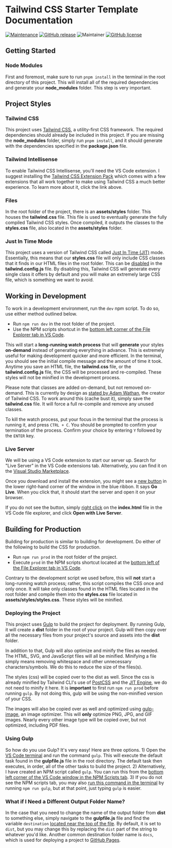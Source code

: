 # Tailwind CSS Starter Template Documentation

<!-- ![GitHub Actions Status](https://github.com/harvanchik/tailwind-template/workflows/NodeJS%20with%20Gulp/badge.svg) -->

[![Maintenance](https://img.shields.io/badge/maintained%3F-yes-green.svg)](https://GitHub.com/harvanchik/tailwind-template/graphs/commit-activity)
[![GitHub release](https://img.shields.io/github/release/harvanchik/tailwind-template.svg)](https://github.com/harvanchik/tailwind-template/releases/)
![Maintainer](https://img.shields.io/badge/maintainer-harvanchik-blue)
[![GitHub license](https://img.shields.io/github/license/harvanchik/tailwind-template.svg)](https://github.com/harvanchik/tailwind-template/blob/master/LICENSE)

## Getting Started

### Node Modules

First and foremost, make sure to run `pnpm install` in the terminal in the root directory of this project. This will install all of the required dependencies and generate your **node_modules** folder. This step is very important.

## Project Styles

### Tailwind CSS

This project uses [Tailwind CSS](https://tailwindcss.com/ 'TailwindCSS'), a utility-first CSS framework. The required dependencies should already be included in this project. If you are missing the **node_modules** folder, simply run `pnpm install`, and it should generate with the dependencies specified in the **package.json** file.

### Tailwind Intellisense

To enable Tailwind CSS Intellisense, you'll need the VS Code extension. I suggest installing the [Tailwind CSS Extension Pack](https://marketplace.visualstudio.com/items?itemName=andrewmcodes.tailwindcss-extension-pack) which comes with a few extensions that all work together to make using Tailwind CSS a much better experience. To learn more about it, click the link above.

### Files

In the root folder of the project, there is an **assets/styles** folder. This houses the **tailwind.css** file. This file is used to eventually generate the fully compiled Tailwind CSS styles. Once compiled, it outputs the classes to the **styles.css** file, also located in the **assets/styles** folder.

### Just In Time Mode

This project uses a version of Tailwind CSS called [Just In Time (JIT)](https://tailwindcss.com/docs/just-in-time-mode 'Just In Time (JIT)') mode. Essentially, this means that our **styles.css** file will only include CSS classes that it finds in our HTML files in the root folder. This can be [disabled](https://tailwindcss.com/docs/just-in-time-mode#enabling-jit-mode 'disabled') in the **tailwind.config.js** file. By disabling this, Tailwind CSS will generate every single class it offers by default and you will make an extremely large CSS file, which is something we want to avoid.

## Working in Development

To work in a development environment, run the `dev` npm script. To do so, use either method outlined below.

- Run `npm run dev` in the root folder of the project.
- Use the NPM scripts shortcut in the [bottom left corner of the File Explorer tab in VS Code](https://imgur.com/a/pLlZvpk.png).

This will start a **long-running watch process** that will **generate** your styles **on-demand** instead of generating everything in advance. This is extremely useful for making development quicker and more efficient. In the terminal, you should see the initial compile message and the amount of time it took. Anytime you save an HTML file, the **tailwind.css** file, or the **tailwind.config.js** file, the CSS will be processed and re-compiled. These styles will not be minified in the development process.

Please note that classes are added on-demand, but not removed on-demand. This is currently by design as [stated by Adam Wathan](https://github.com/tailwindlabs/tailwindcss/issues/4098#issuecomment-821867583 'stated by Adam Wathan'), the creator of Tailwind CSS. To work around this (cache bust it), simply save the **tailwind.css** file. It will force a full re-compile and remove any unused classes.

To kill the watch process, put your focus in the terminal that the process is running it, and press `CTRL + C`. You should be prompted to confirm your termination of the process. Confirm your choice by entering `Y` followed by the `ENTER` key.

### Live Server

We will be using a VS Code extension to start our server up. Search for "Live Server" in the VS Code extensions tab. Alternatively, you can find it on the [Visual Studio Marketplace](https://marketplace.visualstudio.com/items?itemName=ritwickdey.LiveServer).

Once you download and install the extension, you might see a [new button](https://imgur.com/a/KiUuKno.png) in the lower right-hand corner of the window in the blue ribbon. It says **Go Live**. When you click that, it should start the server and open it on your browser.

If you do not see the button, simply [right click](https://imgur.com/a/SR1f6sC.png) on the **index.html** file in the VS Code file explorer, and click **Open with Live Server**.

## Building for Production

Building for production is similar to building for development. Do either of the following to build the CSS for production.

- Run `npm run prod` in the root folder of the project.
- Execute `prod` in the NPM scripts shortcut located at the [bottom left of the File Explorer tab in VS Code](https://imgur.com/a/sXlKWwV.png).

Contrary to the development script we used before, this will **not** start a long-running watch process; rather, this script compiles the CSS once and only once. It will take only classes found in the HTML files located in the root folder and compile them into the **styles.css** file located in **assets/styles/styles.css**. These styles will be minified.

### Deploying the Project

This project uses [Gulp](https://www.npmjs.com/package/gulp) to build the project for deployment. By running Gulp, it will create a **dist** folder in the root of your project. Gulp will then copy over all the necessary files from your project's source and assets into the **dist** folder.

In addition to that, Gulp will also optimize and minify the files as needed. The HTML, SVG, and JavaScript files will all be minified. Minifying a file simply means removing whitespace and other unnecessary characters/symbols. We do this to reduce the size of the files(s).

The styles (css) will be copied over to the dist as well. Since the css is already minified by Tailwind CLI's use of [PostCSS](https://postcss.org/) and the [JIT Engine](https://tailwindcss.com/docs/just-in-time-mode), we do not need to minify it here. It is **important** to first run `npm run prod` before running `gulp`. By not doing this, gulp will be using the non-minified version of your CSS.

The images will also be copied over as well and optimized using [gulp-image](https://www.npmjs.com/package/gulp-image), an image optimizer. This will **only** optimize PNG, JPG, and GIF images. Nearly every other image type will be copied over, but not optimized, including PDF files.

### Using Gulp

So how do you use Gulp? It's very easy! Here are three options. 1) Open the [VS Code terminal](https://imgur.com/a/JbdX0if.png) and run the command `gulp`. This will execute the default task found in the **gulpfile.js** file in the root directory. The default task then executes, in order, all of the other tasks to build the project. 2) Alternatively, I have created an NPM script called `gulp`. You can run this from the [bottom left corner of the VS Code window in the NPM Scripts tab](https://imgur.com/a/3hGD00j.png). 3) If you do not see the NPM scripts tab, you may also [run this command in the terminal](https://imgur.com/a/Ucmbmtz.png) by running `npm run gulp`, but at that point, just typing `gulp` is easier.

### What if I Need a Different Output Folder Name?

In the case that you need to change the name of the output folder from **dist** to something else, simply navigate to the **gulpfile.js** file and find the variable `destination` [located near the top of the file](https://imgur.com/a/MqWSltR.png). By default, it is set to `dist`, but you may change this by replacing the `dist` part of the string to whatever you'd like. Another common destination folder name is `docs`, which is used for deploying a project to [GitHub Pages](https://pages.github.com/).
